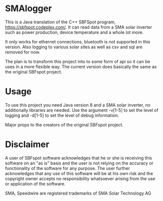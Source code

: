 # SMAlogger
This is a Java translation of the C++ SBFSpot program, https://sbfspot.codeplex.com/. It can read data from a SMA solar inverter such
as power production, device temperature and a whole lot more.

It only works for ethernet connections, bluetooth is not supported in this version. Also logging to various solar sites as well as csv 
and sql are removed for now.

The plan is to transform this project into to some form of api so it can be uses in a more flexible way. The current version does
basically the same as the original SBFspot project.

# Usage
To use this project you need Java version 8 and a SMA solar inverter, no additionally libraries are needed. Use the argument -v[1-5] 
to set the level of logging and -d[1-5] to set the level of debug information.

Major props to the creators of the original SBFspot project.

# Disclaimer
A user of SBFspot software acknowledges that he or she is receiving this software on an "as is" basis and the user is not relying on the accuracy or functionality of the software for any purpose. The user further acknowledges that any use of this software will be at his own risk and the copyright owner accepts no responsibility whatsoever arising from the use or application of the software.

SMA, Speedwire are registered trademarks of SMA Solar Technology AG
